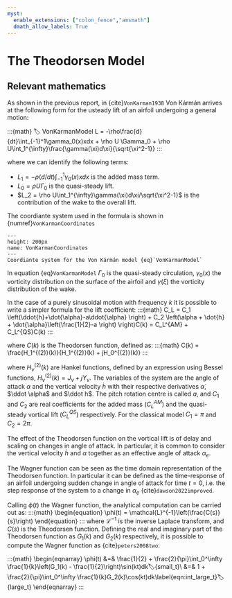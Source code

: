 ```yaml
---
myst:
  enable_extensions: ["colon_fence","amsmath"]
  dmath_allow_labels: True
---
```



# The Theodorsen Model

## Relevant mathematics

As shown in the previous report, in {cite}`VonKarman1938` Von Kármán arrives at the following form for the usteady lift of an airfoil undergoing a general motion:

:::{math}
:label: VonKarmanModel
 L = -\rho\frac{d}{dt}\int_{-1}^1\gamma_0(x)xdx + \rho U \Gamma_0 + \rho U\int_1^{\infty}\frac{\gamma(\xi)d\xi}{\sqrt{\xi^2-1}} 
:::

where we can identify the following terms:
* $L_1 = -\rho (d/dt)\int_{-1}^1\gamma_0(x)xdx$ is the added mass term.
* $L_0 = \rho U \Gamma_0$ is the quasi-steady lift.
* $L_2 = \rho U\int_1^{\infty}\gamma(\xi)d\xi/\sqrt{\xi^2-1}$ is the contribution of the wake to the overall lift.

The coordiante system used in the formula is shown in {numref}`VonKarmanCoordinates` 
```{figure} images/VonKarmanCoordinates.png
---
height: 200px
name: VonKarmanCoordinates
---
Coordiante system for the Von Kármán model {eq}`VonKarmanModel`
```

In equation {eq}`VonKarmanModel` $\Gamma_0$ is the quasi-steady circulation, $\gamma_0(x)$ the vorticity distribution on the surface of the airfoil and $\gamma(\xi)$ the vorticity distribution of the wake.

In the case of a purely sinusoidal motion with frequency $k$ it is possible to write a simpler formula for the lift coefficient:
:::{math}
	C_L = C_1 \left(\ddot{h}+\dot{\alpha}-a\ddot{\alpha} \right) + C_2 \left(\alpha + \dot{h} + \dot{\alpha}\left(\frac{1}{2}-a \right) \right)C(k) = C_L^{AM} + C_L^{QS}C(k)
:::

where $C(k)$ is the Theodorsen function, defined as:
:::{math}
C(k) = \frac{H_1^{(2)}(k)}{H_1^{(2)}(k) + jH_0^{(2)}(k)}
:::

where $H_\nu^{(2)}(k)$ are Hankel functions, defined by an expression using Bessel functions, $H_\nu^{(2)}(k) = J_\nu + jY_\nu$. The variables of the system are the angle of attack $\alpha$ and the vertical velocity $\dot h$ with their respective derivatives $\dot \alpha$, $\ddot \alpha$ and $\ddot h$. The pitch rotation centre is called $a$, and $C_1$ and $C_2$ are real coefficients for the added mass ($C_L^{AM}$) and the quasi-steady vortical lift ($C_L^{QS}$) respectively. For the classical model $C_1 = \pi$ and $C_2 = 2\pi$.

The effect of the Theodorsen function on the vortical lift is of delay and scaling on changes in angle of attack. In particular, it is common to consider the vertical velocity $\dot h$ and $\alpha$ together as an effective angle of attack $\alpha_e$. 

The Wagner function can be seen as the time domain representation of the Theodorsen function. In particular it can be defined as the time-response of an airfoil undergoing sudden change in angle of attack for time $t=0$, i.e. the step response of the system to a change in $\alpha_e$ {cite}`dawson2022improved`.

Calling $\phi(t)$ the Wagner function, the analytical computation can be carried out as:
:::{math}
\begin{equation}
        \phi(t) = \mathcal{L}^{-1}\left(\frac{C(s)}{s}\right)
\end{equation}
:::
where $\mathcal{L}^{-1}$ is the inverse Laplace transform, and $C(s)$ is the Theodorsen function. Defining the real and imaginary part of the Theodorsen function as $G_1(k)$ and $G_2(k)$ respectively, it is possible to compute the Wagner function as {cite}`peters2008two`:

:::{math}
\begin{eqnarray}
  \phi(t) &=& \frac{1}{2} + \frac{2}{\pi}\int_0^\infty \frac{1}{k}\left(G_1(k) - \frac{1}{2}\right)\sin(kt)dk:label:{small_t}\\
  &=& 1 + \frac{2}{\pi}\int_0^\infty \frac{1}{k}G_2(k)\cos(kt)dk\label{eqn:int_large_t}:label:{large_t}
\end{eqnarray}
:::



